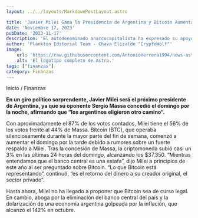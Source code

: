 ```yaml
---
layout: ../../layouts/MarkdownPostLayout.astro

title: 'Javier Milei Gana la Presidencia de Argentina y Bitcoin Aumenta Casi un 3%'
date: 'Noviembre 17, 2023'
pubDate: '2023-11-17'
description: 'El autodenominado anarcocapitalista ha expresado su apoyo a Bitcoin, llamándolo “el retorno del dinero a su creador original, el sector privado”.'
author: 'Plankton Editorial Team - Chava Elizalde "CryptoWolf"'
image:
    url: 'https://raw.githubusercontent.com/AntonioHerrera1994/news-astro/master/src/assets/finanzas/finanzas5.webp'
    alt: 'El logotipo completo de Astro.'
tags: ["finanzas"]
category: Finanzas
---
```


<span><a href="/" style="text-decoration:none;color:#0F1416">Inicio</a> / <a href="/finanzas" style="text-decoration:none;color:#0F1416">Finanzas</a></span>

<p style="font-weight: bold;">En un giro político sorprendente, Javier Milei será el próximo presidente de Argentina, ya que su oponente Sergio Massa concedió el domingo por la noche, afirmando que “los argentinos eligieron otro camino“.</p>



Con aproximadamente el 87% de los votos contados, Milei tiene el 56% de los votos frente al 44% de Massa. Bitcoin (BTC), que operaba silenciosamente durante la mayor parte del fin de semana, comenzó a aumentar el domingo por la tarde debido a rumores sobre un fuerte respaldo a Milei. Tras la concesión de Massa, la criptomoneda subió casi un 3% en las últimas 24 horas del domingo, alcanzando los $37,350. “Mientras entendamos que el banco central es una estafa”, dijo Milei a principios de este año al ser preguntado sobre Bitcoin. “Lo que Bitcoin está representando“, continuó, “es el retorno del dinero a su creador original, el sector privado“.

Hasta ahora, Milei no ha llegado a proponer que Bitcoin sea de curso legal. En cambio, aboga por la eliminación del banco central del país y la dolarización de una economía argentina golpeada por la inflación, que alcanzó el 142% en octubre.